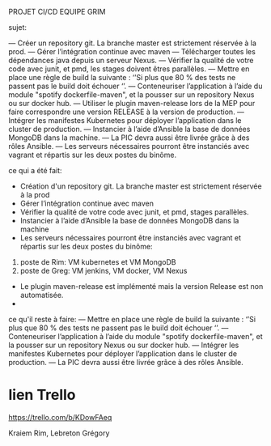 PROJET CI/CD EQUIPE GRIM

sujet:

— Créer un repository git. La branche master est strictement réservée à la prod.
— Gérer l’intégration continue avec maven
— Télécharger toutes les dépendances java depuis un serveur Nexus.
— Vérifier la qualité de votre code avec junit, et pmd, les stages doivent êtres parallèles.
— Mettre en place une règle de build la suivante :  ‘’Si plus que 80 % des tests ne passent pas le build doit échouer ‘’.
— Conteneuriser l’application à l’aide du module "spotify dockerfile-maven", et la pousser sur un repository Nexus ou sur docker hub.
— Utiliser le plugin maven-release lors de la MEP pour faire correspondre une version RELEASE à la version de production.
— Intégrer les manifestes Kubernetes pour déployer l’application dans le cluster de production.
— Instancier à l’aide d’Ansible la base de données MongoDB dans la machine.
— La PIC devra aussi être livrée grâce à des rôles Ansible.
— Les serveurs nécessaires pourront être instanciés avec vagrant et répartis sur les deux postes du binôme.


ce qui a été fait:
- Création d'un repository git. La branche master est strictement réservée à la prod
- Gérer l’intégration continue avec maven
- Vérifier la qualité de votre code avec junit, et pmd, stages parallèles.
- Instancier à l’aide d’Ansible la base de données MongoDB dans la machine
- Les serveurs nécessaires pourront être instanciés avec vagrant et répartis sur les deux postes du binôme:
1. poste de Rim: VM kubernetes et VM MongoDB
2. poste de Greg: VM jenkins, VM docker, VM Nexus
- Le plugin maven-release est implémenté mais la version Release est non automatisée.
- 

ce qu'il reste à faire:
— Mettre en place une règle de build la suivante :  ‘’Si plus que 80 % des tests ne passent pas le build doit échouer ‘’.
— Conteneuriser l’application à l’aide du module "spotify dockerfile-maven", et la pousser sur un repository Nexus ou sur docker hub.
— Intégrer les manifestes Kubernetes pour déployer l’application dans le cluster de production.
— La PIC devra aussi être livrée grâce à des rôles Ansible.



# lien Trello
https://trello.com/b/KDowFAeq

Kraiem Rim, Lebreton Grégory
